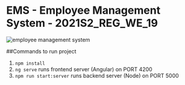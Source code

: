 # EMS - Employee Management System - 2021S2_REG_WE_19

![employee management system](https://3.imimg.com/data3/XM/QN/MY-9237150/employee-management-system-500x500.jpg)

##Commands to run project

1. `npm install`
2. `ng serve` runs frontend server (Angular) on PORT 4200
3. `npm run start:server` runs backend server (Node) on PORT 5000
